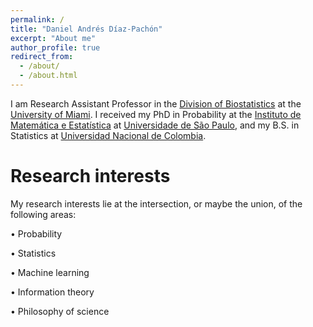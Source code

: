 ```yaml
---
permalink: /
title: "Daniel Andrés Díaz-Pachón"
excerpt: "About me"
author_profile: true
redirect_from: 
  - /about/
  - /about.html
---
```


I am Research Assistant Professor in the [Division of Biostatistics](https://www.publichealth.med.miami.edu/divisions/biostatistics/) at the [University of Miami](https://miami.edu/). I received my PhD in Probability at the [Instituto de Matemática e Estatística](https://www.ime.usp.br/) at [Universidade de São Paulo](https://www5.usp.br/), and my B.S. in Statistics at [Universidad Nacional de Colombia](https://unal.edu.co/). 

Research interests
======
My research interests lie at the intersection, or maybe the union, of the following areas:

• Probability

• Statistics 

• Machine learning

• Information theory

• Philosophy of science
